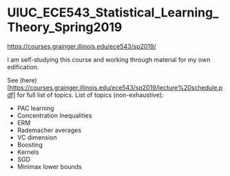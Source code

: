 # UIUC_ECE543_Statistical_Learning_Theory_Spring2019

https://courses.grainger.illinois.edu/ece543/sp2019/

I am self-studying this course and working through material for my own edification.

See (here)[https://courses.grainger.illinois.edu/ece543/sp2019/lecture%20schedule.pdf] for full list of topics.
List of topics (non-exhaustive):
- PAC learning
- Concentration Inequalities
- ERM
- Rademacher averages
- VC dimension
- Boosting
- Kernels
- SGD
- Minimax lower bounds
